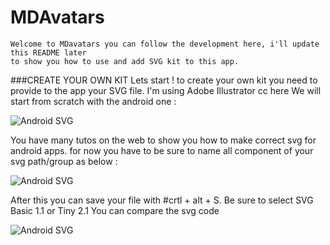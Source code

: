 # MDAvatars

    Welcome to MDavatars you can follow the development here, i'll update this README later 
    to show you how to use and add SVG kit to this app.
    
###CREATE YOUR OWN KIT
Lets start ! to create your own kit you need to provide to the app your SVG file. I'm using 
Adobe Illustrator cc here
We will start from scratch with the android one :

![Android SVG](/../master/illustrator_1.png?raw=true "Android SVG")


You have many tutos on the web to show you how to make correct svg for android apps. for now 
you have to be sure to name all component of your svg path/group as below : 

![Android SVG](/../master/illustrator_2.png?raw=true "Android SVG")


After this you can save your file with #crtl + alt + S. Be sure to select SVG Basic 1.1 or Tiny 2.1
You can compare the svg code

![Android SVG](/../master/illustrator_3.png?raw=true "Android SVG")

    
